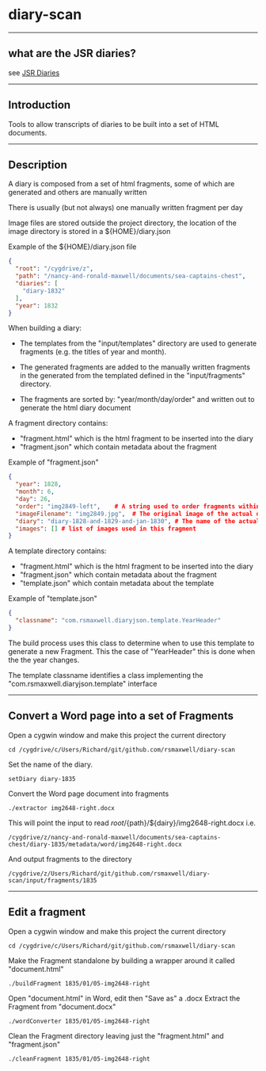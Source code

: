 # diary-scan

----
## what are the JSR diaries?
see [JSR Diaries](https://server.rsmaxwell.co.uk/diaries/)


----
## Introduction

Tools to allow transcripts of diaries to be built into a set of HTML documents.


----
## Description

A diary is composed from a set of html fragments, some of which are generated
and others are manually written

There is usually (but not always) one manually written fragment per day

Image files are stored outside the project directory, the location of the image directory 
is stored in a ${HOME}/diary.json

Example of the ${HOME}/diary.json file
``` json
{
  "root": "/cygdrive/z",
  "path": "/nancy-and-ronald-maxwell/documents/sea-captains-chest",
  "diaries": [
    "diary-1832"
  ],
  "year": 1832
}
```

When building a diary:

  - The templates from the "input/templates" directory are used to 
  generate fragments (e.g. the titles of year and month).

  - The generated fragments are added to the manually written fragments 
  in the generated from the templated defined in the "input/fragments" directory.

  - The fragments are sorted by: "year/month/day/order" and written out 
  to generate the html diary document

A fragment directory contains:
  - "fragment.html" which is the html fragment to be inserted into the diary 
  - "fragment.json" which contain metadata about the fragment

Example of "fragment.json"

``` json
{
  "year": 1828,  
  "month": 6,
  "day": 26,
  "order": "img2849-left",    # A string used to order fragments withing the same day
  "imageFilename": "img2849.jpg",  # The original image of the actual diary
  "diary": "diary-1828-and-1829-and-jan-1830", # The name of the actual diary
  "images": [] # list of images used in this fragment
}
```

A template directory contains:
  - "fragment.html" which is the html fragment to be inserted into the diary 
  - "fragment.json" which contain metadata about the fragment
  - "template.json" which contain metadata about the template

Example of "template.json"

``` json
{
  "classname": "com.rsmaxwell.diaryjson.template.YearHeader"
}
```

The build process uses this class to determine when to use this template 
to generate a new Fragment. This the case of "YearHeader" this is done 
when the the year changes.

The template classname identifies a class implementing the 
"com.rsmaxwell.diaryjson.template" interface

----
## Convert a Word page into a set of Fragments

Open a cygwin window and make this project the current directory

```
cd /cygdrive/c/Users/Richard/git/github.com/rsmaxwell/diary-scan
```

Set the name of the diary.

```
setDiary diary-1835
```

Convert the Word page document into fragments

```
./extractor img2648-right.docx
```

This will point the input to read ${root}/${path}/${dairy}/img2648-right.docx
i.e.

```
/cygdrive/z/nancy-and-ronald-maxwell/documents/sea-captains-chest/diary-1835/metadata/word/img2648-right.docx
```

And output fragments to the directory

```
/cygdrive/z/Users/Richard/git/github.com/rsmaxwell/diary-scan/input/fragments/1835
```

----
## Edit a fragment

Open a cygwin window and make this project the current directory

```
cd /cygdrive/c/Users/Richard/git/github.com/rsmaxwell/diary-scan
```

Make the Fragment standalone by building a wrapper around it called "document.html"

```
./buildFragment 1835/01/05-img2648-right
```

Open "document.html" in Word, edit then "Save as" a .docx
Extract the Fragment from "document.docx" 

```
./wordConverter 1835/01/05-img2648-right
```

Clean the Fragment directory leaving just the "fragment.html" and "fragment.json"

```
./cleanFragment 1835/01/05-img2648-right
```





